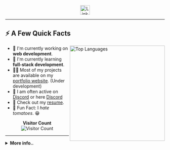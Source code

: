 <div align="center">
  <a href="https://www.linkedin.com/in/devops-code-265b6a263/">
    <img alt="LinkedIn Profile" width="30px" src="https://cdn.tomondre.com/icons/linkedinn.svg" />
  </a>
</div>

---

<div>
<h2>⚡️ A Few Quick Facts</h2>
  <img width="300px" align="right" src="https://github-readme-stats.vercel.app/api/top-langs/?username=itsW0LFIX&layout=compact&theme=radical" alt="Top Languages" />
  <ul>
    <li>🧐 I'm currently working on <strong>web development</strong>.</li>
    <li>🍃 I'm currently learning <strong>full-stack development</strong>.</li>
    <li>👨‍💻 Most of my projects are available on my <a href="https://itsW0LFIX.github.io/My-site-Web" target="_blank">portfolio website</a>. (Under development)</li>
    <li>📝 I am often active on <a href="https://discord.com/users/981675224795860994" target="_blank">Discord</a> or here <a href="https://discord.com/users/1019544819216961577" target="_blank">Discord</a></li>
    <li>📙 Check out my <a href="#">resume</a>.</li>
    <li>🎉 Fun Fact: I <em>hate tomatoes</em>. 😁</li>
  </ul>
</div>
 <div align="center">
 <p>
    <strong>Visitor Count</strong><br>
    <img src="https://profile-counter.glitch.me/maroiane2/count.svg" alt="Visitor Count" />
  </p>
</div>

---
<details>
  <summary><strong>More info..</strong></summary>
  <div align="center">
    <img src="https://github-readme-stats.vercel.app/api?username=itsW0LFIX&theme=radical&show_icons=true&count_private=true" alt="GitHub Stats" />
  </div>
</details>

